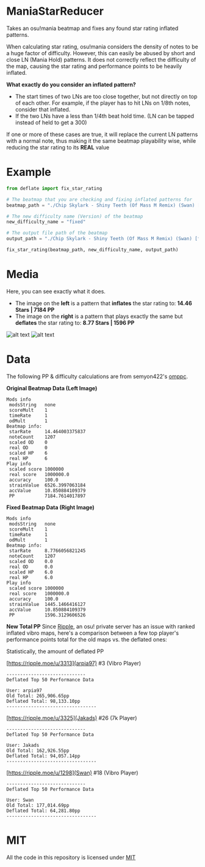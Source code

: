 # ManiaStarReducer
Takes an osu!mania beatmap and fixes any found star rating inflated patterns.

When calculating star rating, osu!mania considers the density of notes to be a huge factor of difficulty. However, this can easily be abused by short and close LN (Mania Hold) patterns. It does not correctly reflect the difficulty of the map, causing the star rating and performance points to be heavily inflated.

**What exactly do you consider an inflated pattern?**

* The start times of two LNs are too close together, but not directly on top of each other. For example, if the player has to hit LNs on 1/8th notes, consider that inflated.
* If the two LNs have a less than 1/4th beat hold time. (LN can be tapped instead of held to get a 300)

If one or more of these cases are true, it will replace the current LN patterns with a normal note, thus making it the same beatmap playability wise, while reducing the star rating to its **REAL** value

# Example
```py
from deflate import fix_star_rating

# The beatmap that you are checking and fixing inflated patterns for
beatmap_path = "./Chip Skylark - Shiny Teeth (Of Mass M Remix) (Swan) [Vibro Teeth].osu"

# The new difficulty name (Version) of the beatmap
new_difficulty_name = "fixed"

# The output file path of the beatmap
output_path = "./Chip Skylark - Shiny Teeth (Of Mass M Remix) (Swan) [fixed].osu"

fix_star_rating(beatmap_path, new_difficulty_name, output_path)
```

# Media
Here, you can see exactly what it does. 

* The image on the **left** is a pattern that **inflates** the star rating to: **14.46 Stars | 7184 PP**
* The image on the **right** is a pattern that plays exactly the same but **deflates** the star rating to: **8.77 Stars | 1596 PP**

![alt text](https://juicy.eggplants.org/5vs435.png)
![alt text](https://juicy.eggplants.org/it32d1.png)

# Data
The following PP & difficulty calculations are from semyon422's [omppc](https://github.com/semyon422/omppc).

**Original Beatmap Data (Left Image)**
```
Mods info
 modsString   none
 scoreMult    1
 timeRate     1
 odMult       1
Beatmap info:
 starRate     14.464003375837
 noteCount    1207
 scaled OD    0
 real OD      0
 scaled HP    6
 real HP      6
Play info
 scaled score 1000000
 real score   1000000.0
 accuracy     100.0
 strainValue  6526.3997063184
 accValue     10.850884109379
 PP           7184.7614017897
```

**Fixed Beatmap Data (Right Image)**
```
Mods info
 modsString   none
 scoreMult    1
 timeRate     1
 odMult       1
Beatmap info:
 starRate     8.7766056821245
 noteCount    1207
 scaled OD    0.0
 real OD      0.0
 scaled HP    6.0
 real HP      6.0
Play info
 scaled score 1000000
 real score   1000000.0
 accuracy     100.0
 strainValue  1445.1466416127
 accValue     10.850884109379
 PP           1596.3129606526
```

**New Total PP**
Since [Ripple](https://ripple.moe), an osu! private server has an issue with ranked inflated vibro maps, here's a comparison between a few top player's performance points total for the old maps vs. the deflated ones:

Statistically, the amount of deflated PP

[https://ripple.moe/u/3313](arpia97) #3 (Vibro Player)
```
-----------------------------
Deflated Top 50 Performance Data

User: arpia97
Old Total: 265,906.65pp
Deflated Total: 98,133.10pp
---------------------------------
```

[https://ripple.moe/u/3325](Jakads) #26 (7k Player)
```
-----------------------------
Deflated Top 50 Performance Data

User: Jakads
Old Total: 162,926.55pp
Deflated Total: 94,057.14pp
---------------------------------
```

[https://ripple.moe/u/1298](Swan) #18 (Vibro Player)
```
-----------------------------
Deflated Top 50 Performance Data

User: Swan
Old Total: 177,014.69pp
Deflated Total: 64,281.80pp
---------------------------------
```


# MIT
All the code in this repository is licensed under [MIT](https://github.com/Swan/ManiaStarReducer/blob/master/LICENSE)
